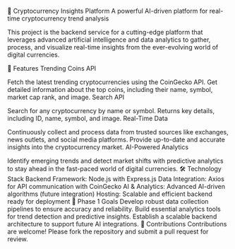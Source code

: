 🚀 Cryptocurrency Insights Platform
A powerful AI-driven platform for real-time cryptocurrency trend analysis

This project is the backend service for a cutting-edge platform that leverages advanced artificial intelligence and data analytics to gather, process, and visualize real-time insights from the ever-evolving world of digital currencies.

🌟 Features
Trending Coins API

Fetch the latest trending cryptocurrencies using the CoinGecko API.
Get detailed information about the top coins, including their name, symbol, market cap rank, and image.
Search API

Search for any cryptocurrency by name or symbol.
Returns key details, including ID, name, symbol, and image.
Real-Time Data

Continuously collect and process data from trusted sources like exchanges, news outlets, and social media platforms.
Provide up-to-date and accurate insights into the cryptocurrency market.
AI-Powered Analytics

Identify emerging trends and detect market shifts with predictive analytics to stay ahead in the fast-paced world of digital currencies.
🛠️ Technology Stack
Backend Framework: Node.js with Express.js
Data Integration: Axios for API communication with CoinGecko
AI & Analytics: Advanced AI-driven algorithms (future integration)
Hosting: Scalable and efficient backend ready for deployment
🚧 Phase 1 Goals
Develop robust data collection pipelines to ensure accuracy and reliability.
Build essential analytics tools for trend detection and predictive insights.
Establish a scalable backend architecture to support future AI integrations.
🤝 Contributions
Contributions are welcome! Please fork the repository and submit a pull request for review.
